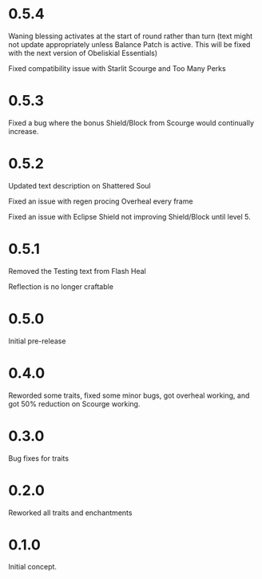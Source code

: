 # 0.5.4

Waning blessing activates at the start of round rather than turn (text might not update appropriately unless Balance Patch is active. This will be fixed with the next version of Obeliskial Essentials)

Fixed compatibility issue with Starlit Scourge and Too Many Perks

# 0.5.3

Fixed a bug where the bonus Shield/Block from Scourge would continually increase.

# 0.5.2

Updated text description on Shattered Soul

Fixed an issue with regen procing Overheal every frame

Fixed an issue with Eclipse Shield not improving Shield/Block until level 5.

# 0.5.1

Removed the Testing text from Flash Heal

Reflection is no longer craftable   

# 0.5.0

Initial pre-release

# 0.4.0

Reworded some traits, fixed some minor bugs, got overheal working, and got 50% reduction on Scourge working.

# 0.3.0

Bug fixes for traits

# 0.2.0

Reworked all traits and enchantments

# 0.1.0

Initial concept.